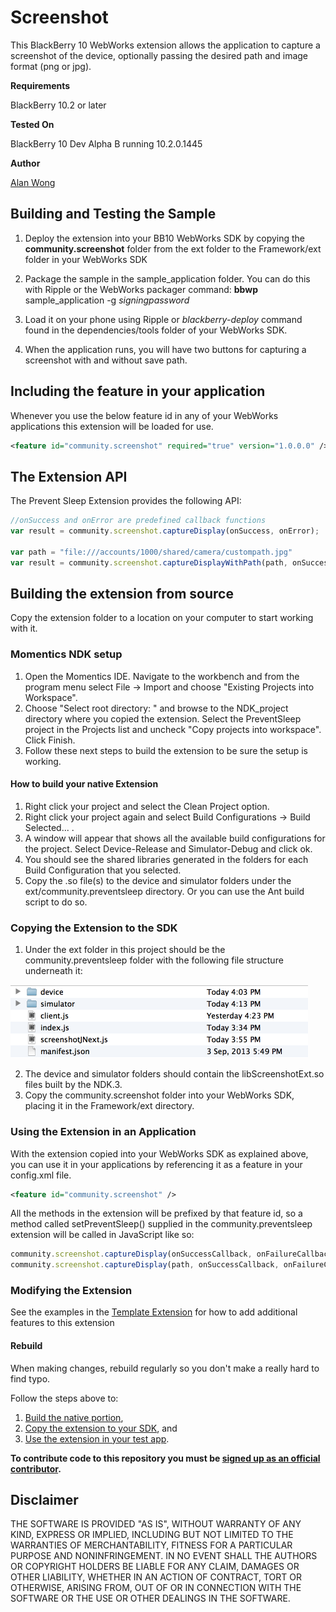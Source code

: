 Screenshot
==================

This BlackBerry 10 WebWorks extension allows the application to capture a screenshot of the device, optionally passing the desired path and image format (png or jpg).

**Requirements**

BlackBerry 10.2 or later

**Tested On**

BlackBerry 10 Dev Alpha B running 10.2.0.1445

**Author**

[Alan Wong](https://github.com/alawong)

## Building and Testing the Sample

1. Deploy the extension into your BB10 WebWorks SDK by copying the __community.screenshot__ folder from the ext folder to the Framework/ext folder in your WebWorks SDK

2. Package the sample in the sample\_application folder. You can do this with Ripple or the WebWorks packager command: 
	__bbwp__ sample\_application -g _signingpassword_

3. Load it on your phone using Ripple or _blackberry-deploy_ command found in the dependencies/tools folder of your WebWorks SDK.

4. When the application runs, you will have two buttons for capturing a screenshot with and without save path.

## Including the feature in your application
Whenever you use the below feature id in any of your WebWorks applications this extension will be loaded for use.

```xml
<feature id="community.screenshot" required="true" version="1.0.0.0" />
```

## The Extension API
The Prevent Sleep Extension provides the following API:

```javascript
//onSuccess and onError are predefined callback functions
var result = community.screenshot.captureDisplay(onSuccess, onError);

var path = "file:///accounts/1000/shared/camera/custompath.jpg"
var result = community.screenshot.captureDisplayWithPath(path, onSuccess, onError);
```

## Building the extension from source

Copy the extension folder to a location on your computer to start working with it.

### Momentics NDK setup

1. Open the Momentics IDE. Navigate to the workbench and from the program menu
select File -> Import and choose "Existing Projects into Workspace".
2. Choose "Select root directory: " and browse to the NDK_project directory where you copied the extension. Select the PreventSleep project in the Projects list and uncheck "Copy projects into workspace". Click Finish.
3. Follow these next steps to build the extension to be sure the setup is working.

#### How to build your native Extension</a>

1. Right click your project and select the Clean Project option.
2. Right click your project again and select Build Configurations -> Build Selected... .
3. A window will appear that shows all the available build configurations
for the project. Select Device-Release and Simulator-Debug and click ok.
4. You should see the shared libraries generated in the folders for each Build Configuration that you selected.
5. Copy the .so file(s) to the device and simulator folders under the ext/community.preventsleep directory. Or you can use the Ant build script to do so.

### Copying the Extension to the SDK</a>

1. Under the ext folder in this project should be the community.preventsleep folder with the following file structure underneath it:

![Screenshot](files.png)

2. The device and simulator folders should contain the libScreenshotExt.so files built by the NDK.3. 
3. Copy the community.screenshot folder into your WebWorks SDK, placing it in the Framework/ext directory.


### Using the Extension in an Application</a>

With the extension copied into your WebWorks SDK as explained above, you can use it in your applications by referencing it as a feature in your config.xml file. 

```xml
<feature id="community.screenshot" />
```

All the methods in the extension will be prefixed by that feature id, so a method called setPreventSleep() supplied in the community.preventsleep extension will be called in JavaScript like so:

```javascript
community.screenshot.captureDisplay(onSuccessCallback, onFailureCallback);
community.screenshot.captureDisplay(path, onSuccessCallback, onFailureCallback);
```

### Modifying the Extension

See the examples in the [Template Extension](https://github.com/blackberry/WebWorks-Community-APIs/blob/master/BB10/Template) for how to add additional features to this extension

#### Rebuild 
When making changes, rebuild regularly so you don't make a really hard to find typo.

Follow the steps above to:
1. [Build the native portion](#how-to-build-your-native-extension),
2. [Copy the extension to your SDK](#copying-the-extension-to-the-sdk), and
3. [Use the extension in your test app](#using-the-extension-in-an-application).


**To contribute code to this repository you must be [signed up as an official contributor](http://blackberry.github.com/howToContribute.html).**

## Disclaimer

THE SOFTWARE IS PROVIDED "AS IS", WITHOUT WARRANTY OF ANY KIND, EXPRESS OR IMPLIED, INCLUDING BUT NOT LIMITED TO THE WARRANTIES OF MERCHANTABILITY, FITNESS FOR A PARTICULAR PURPOSE AND NONINFRINGEMENT. IN NO EVENT SHALL THE AUTHORS OR COPYRIGHT HOLDERS BE LIABLE FOR ANY CLAIM, DAMAGES OR OTHER LIABILITY, WHETHER IN AN ACTION OF CONTRACT, TORT OR OTHERWISE, ARISING FROM, OUT OF OR IN CONNECTION WITH THE SOFTWARE OR THE USE OR OTHER DEALINGS IN THE SOFTWARE.